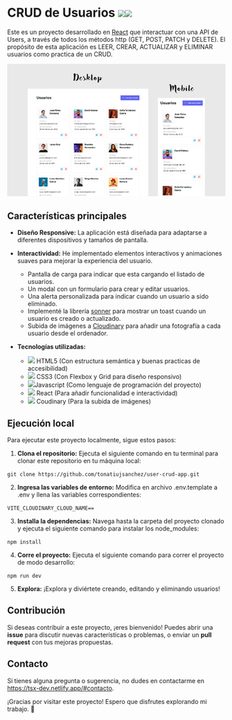 # CRUD de Usuarios  <img src="https://img.icons8.com/color/32/000000/javascript--v1.png"/><img src="https://img.icons8.com/color/32/000000/react-native.png"/>

Este es un proyecto desarrollado en [React](https://reactjs.org) que interactuar con una API de Users, a través de todos los métodos http (GET, POST, PATCH y DELETE).
El propósito de esta aplicación es LEER, CREAR, ACTUALIZAR y ELIMINAR usuarios como practica de un CRUD.

[![App de CRUD de Usuarios](/public/screen-user-crud-app.webp)](https://weatherapp-jsx.netlify.app)

## Características principales

- **Diseño Responsive:** La aplicación está diseñada para adaptarse a diferentes dispositivos y tamaños de pantalla.
  
- **Interactividad:** He implementado elementos interactivos y animaciones suaves para mejorar la experiencia del usuario.
    - Pantalla de carga para indicar que esta cargando el listado de usuarios. 
    - Un modal con un formulario para crear y editar usuarios.  
    - Una alerta personalizada para indicar cuando un usuario a sido eliminado.
    - Implementé la librería [sonner](https://sonner.emilkowal.ski) para mostrar un toast cuando un usuario es creado o actualizado.
    - Subida de imágenes a [Cloudinary](https://cloudinary.com) para añadir una fotografía a cada usuario desde el ordenador.

- **Tecnologías utilizadas:**
    - <img src="https://img.icons8.com/color/32/000000/html-5--v1.png"/> HTML5 (Con estructura semántica y buenas practicas de accesibilidad)
    - <img src="https://img.icons8.com/color/32/000000/css3.png"/> CSS3 (Con Flexbox y Grid para diseño responsivo)
    - <img src="https://img.icons8.com/color/32/000000/javascript--v1.png"/>Javascript (Como lenguaje de programación del proyecto)
    - <img src="https://img.icons8.com/color/32/000000/react-native.png"/> React (Para añadir funcionalidad e interactividad)
    - <img src="https://svgl.vercel.app/library/cloudinary.svg" width="32" /> Coudinary (Para la subida de imágenes)



## Ejecución local

Para ejecutar este proyecto localmente, sigue estos pasos:

1. **Clona el repositorio:** Ejecuta el siguiente comando en tu terminal para clonar este repositorio en tu máquina local:
```
git clone https://github.com/tonatiujsanchez/user-crud-app.git
```

2. **Ingresa las variables de entorno:** Modifica en archivo .env.template a .env y llena las variables correspondientes:
```
VITE_CLOUDINARY_CLOUD_NAME==
```

3. **Installa la dependencias:** Navega hasta la carpeta del proyecto clonado y ejecuta el siguiente comando para instalar los node_modules:
```
npm install
```

4. **Corre el proyecto:** Ejecuta el siguiente comando para correr el proyecto de modo desarrollo:
```
npm run dev
```

5. **Explora:** ¡Explora y diviértete creando, editando y eliminando usuarios!

## Contribución

Si deseas contribuir a este proyecto, ¡eres bienvenido! Puedes abrir una __issue__ para discutir nuevas características o problemas, o enviar un __pull request__ con tus mejoras propuestas.


## Contacto

Si tienes alguna pregunta o sugerencia, no dudes en contactarme en https://tsx-dev.netlify.app/#contacto.

¡Gracias por visitar este proyecto! Espero que disfrutes explorando mi trabajo. 🤗
